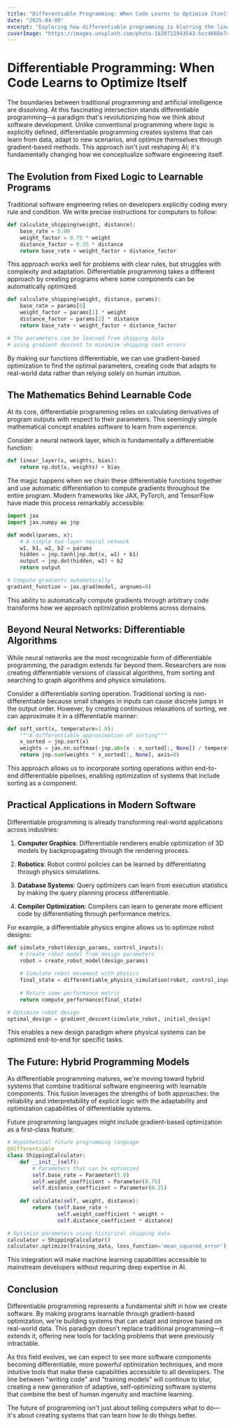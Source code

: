 ```yaml
---
title: "Differentiable Programming: When Code Learns to Optimize Itself"
date: "2025-04-09"
excerpt: "Exploring how differentiable programming is blurring the lines between traditional software and AI, enabling code that can learn and adapt through gradient-based optimization."
coverImage: "https://images.unsplash.com/photo-1620712943543-bcc4688e7485"
---
```


# Differentiable Programming: When Code Learns to Optimize Itself

The boundaries between traditional programming and artificial intelligence are dissolving. At this fascinating intersection stands differentiable programming—a paradigm that's revolutionizing how we think about software development. Unlike conventional programming where logic is explicitly defined, differentiable programming creates systems that can learn from data, adapt to new scenarios, and optimize themselves through gradient-based methods. This approach isn't just reshaping AI; it's fundamentally changing how we conceptualize software engineering itself.

## The Evolution from Fixed Logic to Learnable Programs

Traditional software engineering relies on developers explicitly coding every rule and condition. We write precise instructions for computers to follow:

```python
def calculate_shipping(weight, distance):
    base_rate = 5.00
    weight_factor = 0.75 * weight
    distance_factor = 0.25 * distance
    return base_rate + weight_factor + distance_factor
```

This approach works well for problems with clear rules, but struggles with complexity and adaptation. Differentiable programming takes a different approach by creating programs where some components can be automatically optimized:

```python
def calculate_shipping(weight, distance, params):
    base_rate = params[0]
    weight_factor = params[1] * weight
    distance_factor = params[2] * distance
    return base_rate + weight_factor + distance_factor

# The parameters can be learned from shipping data
# using gradient descent to minimize shipping cost errors
```

By making our functions differentiable, we can use gradient-based optimization to find the optimal parameters, creating code that adapts to real-world data rather than relying solely on human intuition.

## The Mathematics Behind Learnable Code

At its core, differentiable programming relies on calculating derivatives of program outputs with respect to their parameters. This seemingly simple mathematical concept enables software to learn from experience.

Consider a neural network layer, which is fundamentally a differentiable function:

```python
def linear_layer(x, weights, bias):
    return np.dot(x, weights) + bias
```

The magic happens when we chain these differentiable functions together and use automatic differentiation to compute gradients throughout the entire program. Modern frameworks like JAX, PyTorch, and TensorFlow have made this process remarkably accessible:

```python
import jax
import jax.numpy as jnp

def model(params, x):
    # A simple two-layer neural network
    w1, b1, w2, b2 = params
    hidden = jnp.tanh(jnp.dot(x, w1) + b1)
    output = jnp.dot(hidden, w2) + b2
    return output

# Compute gradients automatically
gradient_function = jax.grad(model, argnums=0)
```

This ability to automatically compute gradients through arbitrary code transforms how we approach optimization problems across domains.

## Beyond Neural Networks: Differentiable Algorithms

While neural networks are the most recognizable form of differentiable programming, the paradigm extends far beyond them. Researchers are now creating differentiable versions of classical algorithms, from sorting and searching to graph algorithms and physics simulations.

Consider a differentiable sorting operation. Traditional sorting is non-differentiable because small changes in inputs can cause discrete jumps in the output order. However, by creating continuous relaxations of sorting, we can approximate it in a differentiable manner:

```python
def soft_sort(x, temperature=1.0):
    """A differentiable approximation of sorting"""
    x_sorted = jnp.sort(x)
    weights = jax.nn.softmax(-jnp.abs(x - x_sorted[:, None]) / temperature)
    return jnp.sum(weights * x_sorted[:, None], axis=0)
```

This approach allows us to incorporate sorting operations within end-to-end differentiable pipelines, enabling optimization of systems that include sorting as a component.

## Practical Applications in Modern Software

Differentiable programming is already transforming real-world applications across industries:

1. **Computer Graphics**: Differentiable renderers enable optimization of 3D models by backpropagating through the rendering process.

2. **Robotics**: Robot control policies can be learned by differentiating through physics simulations.

3. **Database Systems**: Query optimizers can learn from execution statistics by making the query planning process differentiable.

4. **Compiler Optimization**: Compilers can learn to generate more efficient code by differentiating through performance metrics.

For example, a differentiable physics engine allows us to optimize robot designs:

```python
def simulate_robot(design_params, control_inputs):
    # Create robot model from design parameters
    robot = create_robot_model(design_params)
    
    # Simulate robot movement with physics
    final_state = differentiable_physics_simulation(robot, control_inputs)
    
    # Return some performance metric
    return compute_performance(final_state)

# Optimize robot design
optimal_design = gradient_descent(simulate_robot, initial_design)
```

This enables a new design paradigm where physical systems can be optimized end-to-end for specific tasks.

## The Future: Hybrid Programming Models

As differentiable programming matures, we're moving toward hybrid systems that combine traditional software engineering with learnable components. This fusion leverages the strengths of both approaches: the reliability and interpretability of explicit logic with the adaptability and optimization capabilities of differentiable systems.

Future programming languages might include gradient-based optimization as a first-class feature:

```python
# Hypothetical future programming language
@differentiable
class ShippingCalculator:
    def __init__(self):
        # Parameters that can be optimized
        self.base_rate = Parameter(5.0)
        self.weight_coefficient = Parameter(0.75)
        self.distance_coefficient = Parameter(0.25)
    
    def calculate(self, weight, distance):
        return (self.base_rate + 
                self.weight_coefficient * weight +
                self.distance_coefficient * distance)

# Optimize parameters using historical shipping data
calculator = ShippingCalculator()
calculator.optimize(training_data, loss_function='mean_squared_error')
```

This integration will make machine learning capabilities accessible to mainstream developers without requiring deep expertise in AI.

## Conclusion

Differentiable programming represents a fundamental shift in how we create software. By making programs learnable through gradient-based optimization, we're building systems that can adapt and improve based on real-world data. This paradigm doesn't replace traditional programming—it extends it, offering new tools for tackling problems that were previously intractable.

As this field evolves, we can expect to see more software components becoming differentiable, more powerful optimization techniques, and more intuitive tools that make these capabilities accessible to all developers. The line between "writing code" and "training models" will continue to blur, creating a new generation of adaptive, self-optimizing software systems that combine the best of human ingenuity and machine learning.

The future of programming isn't just about telling computers what to do—it's about creating systems that can learn how to do things better.
